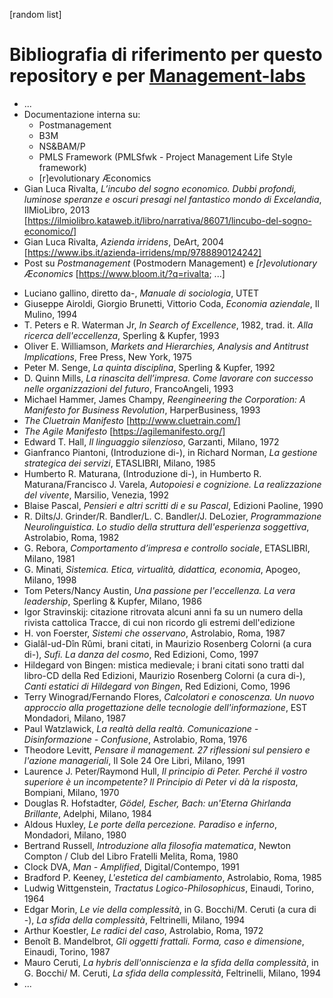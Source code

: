 [random list]

# Bibliografia di riferimento per questo repository e per [Management-labs](https://github.com/grivalta/Management-labs)

* ...
* Documentazione interna su:
  *  Postmanagement
  * B3M
  * NS&BAM/P
  * PMLS Framework (PMLSfwk - Project Management Life Style framework)
  * [r]evolutionary Æconomics
* Gian Luca Rivalta, _L’incubo del sogno economico. Dubbi profondi, luminose speranze e oscuri presagi nel fantastico mondo di Excelandia_, IlMioLibro, 2013 [https://ilmiolibro.kataweb.it/libro/narrativa/86071/lincubo-del-sogno-economico/]
* Gian Luca Rivalta, _Azienda irridens_, DeArt, 2004 [https://www.ibs.it/azienda-irridens/mp/9788890124242]
* Post su _Postmanagement_ (Postmodern Management) e _[r]evolutionary Æconomics_ [https://www.bloom.it/?q=rivalta; ...]
- Luciano gallino, diretto da-, _Manuale di sociologia_, UTET
- Giuseppe Airoldi, Giorgio Brunetti, Vittorio Coda, _Economia aziendale_, Il Mulino, 1994
- T. Peters e R. Waterman Jr, _In Search of Excellence_, 1982, trad. it. _Alla ricerca dell'eccellenza_, Sperling & Kupfer, 1993
- Oliver E. Williamson, _Markets and Hierarchies, Analysis and Antitrust Implications_, Free Press, New York, 1975
- Peter M. Senge, _La quinta disciplina_, Sperling & Kupfer, 1992
- D. Quinn Mills, _La rinascita dell’impresa. Come lavorare con successo nelle organizzazioni del futuro_, FrancoAngeli, 1993
- Michael Hammer, James Champy, _Reengineering the Corporation: A Manifesto for Business Revolution_, HarperBusiness, 1993 
- _The Cluetrain Manifesto_ [http://www.cluetrain.com/]
- _The Agile Manifesto_ [https://agilemanifesto.org/]
-	Edward T. Hall, _Il linguaggio silenzioso_, Garzanti, Milano, 1972
-	Gianfranco Piantoni, (Introduzione di-), in Richard Norman, _La gestione strategica dei servizi_, ETASLIBRI, Milano, 1985
-	Humberto R. Maturana, (Introduzione di-), in Humberto R. Maturana/Francisco J. Varela, _Autopoiesi e cognizione. La realizzazione del vivente_, Marsilio, Venezia, 1992
-	Blaise Pascal, _Pensieri e altri scritti di e su Pascal_, Edizioni Paoline, 1990
-	R. Dilts/J. Grinder/R. Bandler/L. C. Bandler/J. DeLozier, _Programmazione Neurolinguistica. Lo studio della struttura dell'esperienza soggettiva_, Astrolabio, Roma, 1982
-	G. Rebora, _Comportamento d’impresa e controllo sociale_, ETASLIBRI, Milano, 1981
-	G. Minati, _Sistemica. Etica, virtualità, didattica, economia_, Apogeo, Milano, 1998
-	Tom Peters/Nancy Austin, _Una passione per l'eccellenza. La vera leadership_, Sperling & Kupfer, Milano, 1986
-	Igor Stravinskij: citazione ritrovata alcuni anni fa su un numero della rivista cattolica Tracce, di cui non ricordo gli estremi dell'edizione
-	H. von Foerster, _Sistemi che osservano_, Astrolabio, Roma, 1987
-	Gialâl-ud-Dîn Rûmi, brani citati, in Maurizio Rosenberg Colorni (a cura di-), _Sufi. La danza del cosmo_, Red Edizioni, Como, 1997
-	Hildegard von Bingen: mistica medievale; i brani citati sono tratti dal libro-CD della Red Edizioni, Maurizio Rosenberg Colorni (a cura di-), _Canti estatici di Hildegard von Bingen_, Red Edizioni, Como, 1996
-	Terry Winograd/Fernando Flores, _Calcolatori e conoscenza. Un nuovo approccio alla progettazione delle tecnologie dell'informazione_, EST Mondadori, Milano, 1987
-	Paul Watzlawick, _La realtà della realtà. Comunicazione - Disinformazione - Confusione_, Astrolabio, Roma, 1976
-	Theodore Levitt, _Pensare il management. 27 riflessioni sul pensiero e l'azione manageriali_, Il Sole 24 Ore Libri, Milano, 1991
-	Laurence J. Peter/Raymond Hull, _Il principio di Peter. Perché il vostro superiore è un incompetente? Il Principio di Peter vi dà la risposta_, Bompiani, Milano, 1970
-	Douglas R. Hofstadter, _Gödel, Escher, Bach: un'Eterna Ghirlanda Brillante_, Adelphi, Milano, 1984
-	Aldous Huxley, _Le porte della percezione. Paradiso e inferno_, Mondadori, Milano, 1980
-	Bertrand Russell, _Introduzione alla filosofia matematica_, Newton Compton / Club del Libro Fratelli Melita, Roma, 1980
-	Clock DVA, _Man - Amplified_, Digital/Contempo, 1991
-	Bradford P. Keeney, _L'estetica del cambiamento_, Astrolabio, Roma, 1985
-	Ludwig Wittgenstein, _Tractatus Logico-Philosophicus_, Einaudi, Torino, 1964
-	Edgar Morin, _Le vie della complessità_, in G. Bocchi/M. Ceruti (a cura di -), _La sfida della complessità_, Feltrinelli, Milano, 1994
-	Arthur Koestler, _Le radici del caso_, Astrolabio, Roma, 1972
-	Benoît B. Mandelbrot, _Gli oggetti frattali. Forma, caso e dimensione_, Einaudi, Torino, 1987
-	Mauro Ceruti, _La hybris dell'onniscienza e la sfida della complessità_, in G. Bocchi/ M. Ceruti, _La sfida della complessità_, Feltrinelli, Milano, 1994
-	...
